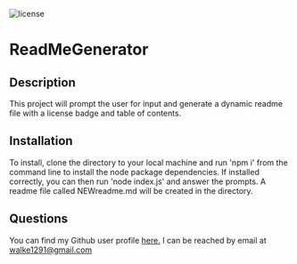 ![license](https://img.shields.io/badge/license-The_Unlicense-green)

# ReadMeGenerator

## Description
This project will prompt the user for input and generate a dynamic readme file with a license badge and table of contents.

## Installation
<a name="installation"></a>
To install, clone the directory to your local machine and run 'npm i' from the command line to install the node package dependencies. If installed correctly, you can then run 'node index.js' and answer the prompts. A readme file called NEWreadme.md will be created in the directory.

## Questions
<a name="questions"></a>
You can find my Github user profile [here.](https://github.com/calebkw91)
I can be reached by email at walke1291@gmail.com
